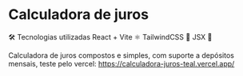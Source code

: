 # Calculadora de juros

🛠 Tecnologias utilizadas
React + Vite ⚛️
TailwindCSS 🎨
JSX 📜

 Calculadora de juros compostos e simples, com suporte a depósitos mensais, teste pelo vercel: https://calculadora-juros-teal.vercel.app/
